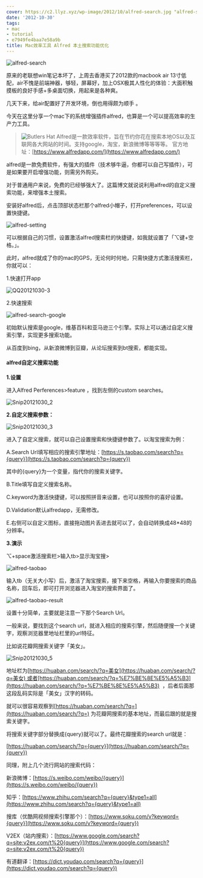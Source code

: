 ```yaml
---
cover: https://c2.llyz.xyz/wp-image/2012/10/alfred-search.jpg "alfred-search"
date: '2012-10-30'
tags:
- mac
- tutorial
- e7949fe4baa7e58a9b
title: Mac效率工具 Alfred 本土搜索功能优化
---
```


![](https://c2.llyz.xyz/wp-image/2012/10/alfred-search.jpg "alfred-search")

原来的老联想win笔记本坏了，上周去香港买了2012款的macbook air 13寸低配，air不愧是前端神器，够轻，屏幕好，加上OSX极其人性化的体验：大面积触摸板的良好手感+多桌面切换，用起来是各种爽。

几天下来，给air配置好了开发环境，倒也用得颇为顺手 。

今天在这里分享一个mac下的系统增强插件alfred，也算是一个可以提高效率的生产力工具。

> ![](https://c2.llyz.xyz/wp-image/2012/10/Butlers-Hat1-e1351609940232.png "Butlers Hat") Alfred是一款效率软件，旨在节约你花在搜索本地OS以及互联网各大网站的时间。支持google，淘宝，新浪微博等等等等。 官方地址：[https://www.alfredapp.com/](https://www.alfredapp.com/)

alfred是一款免费软件，有强大的插件（技术够牛逼，你都可以自己写插件），可是如果要开启增强功能，则需另外购买。

对于普通用户来说，免费的已经够强大了。这篇博文就说说利用alfred的自定义搜索功能，来增强本土搜索。

安装好alfred后，点击顶部状态栏那个alfred小帽子，打开preferences，可以设置快捷键。

![](https://c2.llyz.xyz/wp-image/2012/10/alfred-setting.jpg "alfred-setting")

可以根据自己的习惯，设置激活alfred搜索栏的快捷键，如我就设置了「⌥键+空格。」。

此时，alfred就成了你的mac的GPS，无论何时何地，只需快捷方式激活搜索栏，你就可以：

1.快速打开app

![](https://c2.llyz.xyz/wp-image/2012/10/QQ20121030-3.png "QQ20121030-3")

2.快速搜索

![](https://c2.llyz.xyz/wp-image/2012/10/alfred-search-google.jpg "alfred-search-google")

初始默认搜索是google，维基百科和亚马逊三个引擎。实际上可以通过自定义搜索引擎，实现更多搜索功能。

从百度到bing，从新浪微博到豆瓣，从论坛搜索到bt搜索，都能实现。

#### alfred自定义搜索功能

**1.设置**

进入Alfred Perferences>feature ，找到左侧的custom searches。

![](https://c2.llyz.xyz/wp-image/2012/10/Snip20121030_2.png "Snip20121030_2")

**2.自定义搜索参数：**

![](https://c2.llyz.xyz/wp-image/2012/10/Snip20121030_3.png "Snip20121030_3")

进入了自定义搜索，就可以自己设置搜索和快捷键参数了。以淘宝搜索为例：

A.Search Url填写相应的搜索引擎地址：[https://s.taobao.com/search?q={query}](https://s.taobao.com/search?q={query})

其中的{query}为一个变量，指代你的搜索关键字。

B.Title填写自定义搜索名称。

C.keyword为激活快捷键，可以按照拼音来设置，也可以按照你的喜好设置。

D.Validation默认alfredapp，无需修改。

E.右侧可以自定义图标，直接拖动图片丢进去就可以了，会自动转换成48\*48的分辨率。

**3.演示**

⌥+space激活搜索栏>输入tb>显示淘宝搜>

![](https://c2.llyz.xyz/wp-image/2012/10/alfred-taobao.jpg "alfred-taobao")

输入tb（无关大小写）后，激活了淘宝搜索，接下来空格，再输入你要搜索的商品名称，回车后，即可打开浏览器进入淘宝的搜索界面了。

![](https://c2.llyz.xyz/wp-image/2012/10/alfred-taobao-result.jpg "alfred-taobao-result")

设置十分简单，主要就是注意一下那个Search Url。

一般来说，要找到这个search url，就进入相应的搜索引擎，然后随便搜一个关键字，观察浏览器里地址栏里的url特征。

比如说花瓣网搜索关键字「美女」。

![](https://c2.llyz.xyz/wp-image/2012/10/Snip20121030_5.png "Snip20121030_5")

地址栏为[https://huaban.com/search/?q=美女](https://huaban.com/search/?q=美女) 或者[https://huaban.com/search/?q=%E7%BE%8E%E5%A5%B3](https://huaban.com/search/?q=%E7%BE%8E%E5%A5%B3)  ，后者后面那这段乱码实际是「美女」汉字的转码。

就可以很容易观察到[https://huaban.com/search/?q=](https://huaban.com/search/?q=) 为花瓣网搜索的基本地址，而最后跟的就是搜索关键字。

将搜索关键字部分替换成{query}就可以了。最终花瓣搜索的search url就是：

[https://huaban.com/search/?q={query}](https://huaban.com/search/?q={query})

同理，附上几个流行网站的搜索代码：

新浪微博：[https://s.weibo.com/weibo/{query}](https://s.weibo.com/weibo/{query})

知乎：[https://www.zhihu.com/search?q={query}&type1=all](https://www.zhihu.com/search?q={query}&type1=all)

搜库（优酷网视频搜索引擎那个）：[https://www.soku.com/v?keyword={query}](https://www.soku.com/v?keyword={query})

V2EX（站内搜索）：[https://www.google.com/search?q=site:v2ex.com/t%20{query}](https://www.google.com/search?q=site:v2ex.com/t%20{query})

有道翻译：[https://dict.youdao.com/search?q={query}](https://dict.youdao.com/search?q={query})

